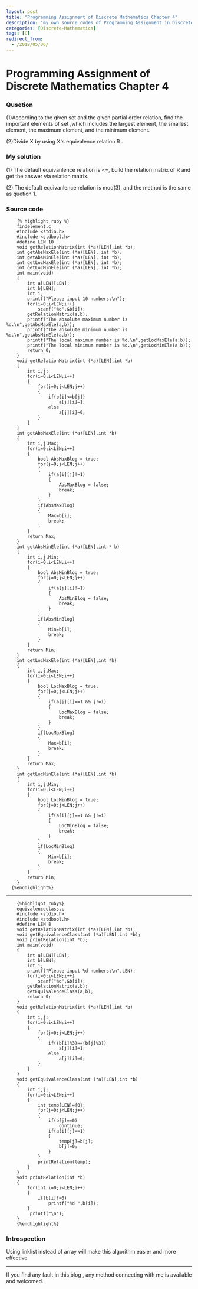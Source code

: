 ```yaml
---
layout: post
title: "Programming Assignment of Discrete Mathematics Chapter 4"
description: "my own source codes of Programming Assignment in Discrete Mathematics "
categories: [Discrete-Mathematics]
tags: [C]
redirect_from:
  - /2018/05/06/
---
```


# Programming Assignment of Discrete Mathematics Chapter 4


### Qusetion

(1)According to the given set and the given partial order relation, find the important elements of set ,which includes the largest element, the smallest element, the maximum element, and the minimum element.

(2)Divide X by using X's equivalence relation R .

### My solution

(1) The default equivanlence relation is <=, build the relation matrix of R and get the answer via relation matrix.

(2) The default equivanlence relation is mod(3), and the method is the same as quetion 1.
	
### Source code


		{% highlight ruby %}
		findelement.c
		#include <stdio.h>
		#include <stdbool.h>
		#define LEN 10
		void getRelationMatrix(int (*a)[LEN],int *b);
		int getAbsMaxEle(int (*a)[LEN], int *b);
		int getAbsMinEle(int (*a)[LEN], int *b);
		int getLocMaxEle(int (*a)[LEN], int *b);
		int getLocMinEle(int (*a)[LEN], int *b);
		int main(void)
		{
			int a[LEN][LEN];
			int b[LEN];
			int i;
			printf("Please input 10 numbers:\n");
			for(i=0;i<LEN;i++)
				scanf("%d",&b[i]);
			getRelationMatrix(a,b);
			printf("The absolute maximum number is %d.\n",getAbsMaxEle(a,b));
			printf("The absolute minimum number is %d.\n",getAbsMinEle(a,b));
			printf("The local maximum number is %d.\n",getLocMaxEle(a,b));
			printf("The local minimum number is %d.\n",getLocMinEle(a,b));
			return 0;
		}
		void getRelationMatrix(int (*a)[LEN],int *b)
		{
			int i,j;
			for(i=0;i<LEN;i++)
			{
				for(j=0;j<LEN;j++)
				{
					if(b[i]<=b[j])
						a[j][i]=1;
					else
						a[j][i]=0;
				}
			}
		}
		int getAbsMaxEle(int (*a)[LEN],int *b)
		{
			int i,j,Max;
			for(i=0;i<LEN;i++)
			{
				bool AbsMaxBlog = true;
				for(j=0;j<LEN;j++)
				{
					if(a[i][j]!=1)
					{
						AbsMaxBlog = false;
						break;
					}
				}
				if(AbsMaxBlog)
				{
					Max=b[i];
					break;
				}
			}
			return Max;
		}
		int getAbsMinEle(int (*a)[LEN],int * b)
		{
			int i,j,Min;
			for(i=0;i<LEN;i++)
			{
				bool AbsMinBlog = true;
				for(j=0;j<LEN;j++)
				{
					if(a[j][i]!=1)
					{
						AbsMinBlog = false;
						break;
					}
				}
				if(AbsMinBlog)
				{
					Min=b[i];
					break;
				}
			}
			return Min;
		}
		int getLocMaxEle(int (*a)[LEN],int *b)
		{
			int i,j,Max;
			for(i=0;i<LEN;i++)
			{
				bool LocMaxBlog = true;
				for(j=0;j<LEN;j++)
				{
					if(a[j][i]==1 && j!=i)
					{
						LocMaxBlog = false;
						break;
					}
				}
				if(LocMaxBlog)
				{
					Max=b[i];
					break;
				}
			}
			return Max;
		}
		int getLocMinEle(int (*a)[LEN],int *b)
		{
			int i,j,Min;
			for(i=0;i<LEN;i++)
			{
				bool LocMinBlog = true;
				for(j=0;j<LEN;j++)
				{
					if(a[i][j]==1 && j!=i)
					{
						LocMinBlog = false;
						break;
					}
				}
				if(LocMinBlog)
				{
					Min=b[i];
					break;
				}
			}
			return Min;
		}
	  {%endhighlight%}
	  
---

		{%highlight ruby%}
		equivalenceclass.c
        #include <stdio.h>
        #include <stdbool.h>
        #define LEN 8
        void getRelationMatrix(int (*a)[LEN],int *b);
        void getEquivalenceClass(int (*a)[LEN],int *b);
        void printRelation(int *b);
        int main(void)
        {
            int a[LEN][LEN];
            int b[LEN];
            int i;
            printf("Please input %d numbers:\n",LEN);
            for(i=0;i<LEN;i++)
                scanf("%d",&b[i]);
            getRelationMatrix(a,b);
            getEquivalenceClass(a,b);
            return 0;
        }
        void getRelationMatrix(int (*a)[LEN],int *b)
        {
            int i,j;
            for(i=0;i<LEN;i++)
            {
                for(j=0;j<LEN;j++)
                {
                    if((b[i]%3)==(b[j]%3))
                        a[j][i]=1;
                    else
                        a[j][i]=0;
                }
            }
        }
        void getEquivalenceClass(int (*a)[LEN],int *b)
        {
            int i,j;
            for(i=0;i<LEN;i++)
            {
                int temp[LEN]={0};
                for(j=0;j<LEN;j++)
                {
                    if(b[j]==0)
                        continue;
                    if(a[i][j]==1)
                    {
                        temp[j]=b[j];
                        b[j]=0;
                    }
                }
                printRelation(temp);
            }
        }
        void printRelation(int *b)
        {
            for(int i=0;i<LEN;i++)
            {
                if(b[i]!=0)
                    printf("%d ",b[i]);
            }
             printf("\n");
        }
		{%endhighlight%}

### Introspection
	
Using linklist instead of array will make this algorithm easier and more effective

---
If you find any fault in this blog , any method connecting with me is available and welcomed.
